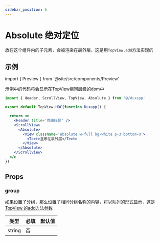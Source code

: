 ```yaml
---
sidebar_position: 6
---
```


# Absolute 绝对定位

放在这个组件内的子元素，会被渲染在最外层，这是用`TopView.add`方法实现的

## 示例

import { Preview } from '@site/src/components/Preview'

<Preview name='Absolute' />

示例中的代码将会显示在TopView相同层级的dom中

```jsx
import { Header, ScrollView, TopView, Absolute } from '@/duxapp'

export default TopView.HOC(function Duxapp() {

  return <>
    <Header title='页面标题' />
    <ScrollView>
      <Absolute>
        <View className='absolute w-full bg-white p-3 bottom-0'>
          <Text>显示在最外层</Text>
        </View>
      </Absolute>
    </ScrollView>
  </>
})
```

## Props

### group

如果设置了分组，那么设置了相同分组名称的内容，将以队列的形式显示，这是[TopView 的add方法参数](TopView#addel-option)

| 类型 | 必填 | 默认值 |
| ---- | -------- | ------- |
| string | 否 |  |
